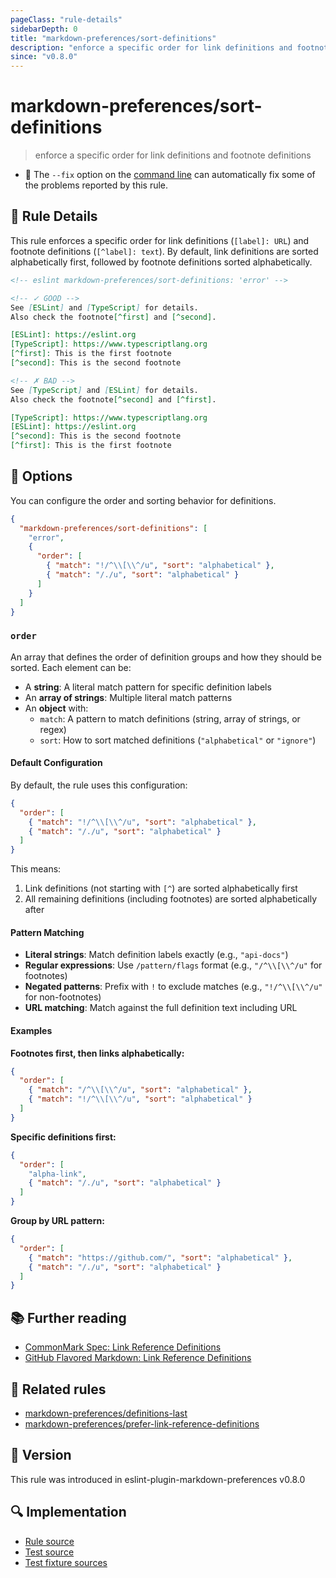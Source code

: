 ```yaml
---
pageClass: "rule-details"
sidebarDepth: 0
title: "markdown-preferences/sort-definitions"
description: "enforce a specific order for link definitions and footnote definitions"
since: "v0.8.0"
---
```


# markdown-preferences/sort-definitions

> enforce a specific order for link definitions and footnote definitions

- 🔧 The `--fix` option on the [command line](https://eslint.org/docs/user-guide/command-line-interface#fixing-problems) can automatically fix some of the problems reported by this rule.

## 📖 Rule Details

This rule enforces a specific order for link definitions (`[label]: URL`) and footnote definitions (`[^label]: text`). By default, link definitions are sorted alphabetically first, followed by footnote definitions sorted alphabetically.

<!-- eslint-skip -->

```md
<!-- eslint markdown-preferences/sort-definitions: 'error' -->

<!-- ✓ GOOD -->
See [ESLint] and [TypeScript] for details.
Also check the footnote[^first] and [^second].

[ESLint]: https://eslint.org
[TypeScript]: https://www.typescriptlang.org
[^first]: This is the first footnote
[^second]: This is the second footnote

<!-- ✗ BAD -->
See [TypeScript] and [ESLint] for details.
Also check the footnote[^second] and [^first].

[TypeScript]: https://www.typescriptlang.org
[ESLint]: https://eslint.org
[^second]: This is the second footnote
[^first]: This is the first footnote
```

## 🔧 Options

You can configure the order and sorting behavior for definitions.

```json
{
  "markdown-preferences/sort-definitions": [
    "error",
    {
      "order": [
        { "match": "!/^\\[\\^/u", "sort": "alphabetical" },
        { "match": "/./u", "sort": "alphabetical" }
      ]
    }
  ]
}
```

### `order`

An array that defines the order of definition groups and how they should be sorted. Each element can be:

- A **string**: A literal match pattern for specific definition labels
- An **array of strings**: Multiple literal match patterns
- An **object** with:
  - `match`: A pattern to match definitions (string, array of strings, or regex)
  - `sort`: How to sort matched definitions (`"alphabetical"` or `"ignore"`)

#### Default Configuration

By default, the rule uses this configuration:

```json
{
  "order": [
    { "match": "!/^\\[\\^/u", "sort": "alphabetical" },
    { "match": "/./u", "sort": "alphabetical" }
  ]
}
```

This means:

1. Link definitions (not starting with `[^`) are sorted alphabetically first
2. All remaining definitions (including footnotes) are sorted alphabetically after

#### Pattern Matching

- **Literal strings**: Match definition labels exactly (e.g., `"api-docs"`)
- **Regular expressions**: Use `/pattern/flags` format (e.g., `"/^\\[\\^/u"` for footnotes)
- **Negated patterns**: Prefix with `!` to exclude matches (e.g., `"!/^\\[\\^/u"` for non-footnotes)
- **URL matching**: Match against the full definition text including URL

#### Examples

**Footnotes first, then links alphabetically:**

```json
{
  "order": [
    { "match": "/^\\[\\^/u", "sort": "alphabetical" },
    { "match": "!/^\\[\\^/u", "sort": "alphabetical" }
  ]
}
```

**Specific definitions first:**

```json
{
  "order": [
    "alpha-link",
    { "match": "/./u", "sort": "alphabetical" }
  ]
}
```

**Group by URL pattern:**

```json
{
  "order": [
    { "match": "https://github.com/", "sort": "alphabetical" },
    { "match": "/./u", "sort": "alphabetical" }
  ]
}
```

## 📚 Further reading

- [CommonMark Spec: Link Reference Definitions](https://spec.commonmark.org/0.31.2/#link-reference-definitions)
- [GitHub Flavored Markdown: Link Reference Definitions](https://github.github.com/gfm/#link-reference-definitions)

## 👫 Related rules

- [markdown-preferences/definitions-last](./definitions-last.md)
- [markdown-preferences/prefer-link-reference-definitions](./prefer-link-reference-definitions.md)

## 🚀 Version

This rule was introduced in eslint-plugin-markdown-preferences v0.8.0

## 🔍 Implementation

- [Rule source](https://github.com/ota-meshi/eslint-plugin-markdown-preferences/blob/main/src/rules/sort-definitions.ts)
- [Test source](https://github.com/ota-meshi/eslint-plugin-markdown-preferences/blob/main/tests/src/rules/sort-definitions.ts)
- [Test fixture sources](https://github.com/ota-meshi/eslint-plugin-markdown-preferences/tree/main/tests/fixtures/rules/sort-definitions)
